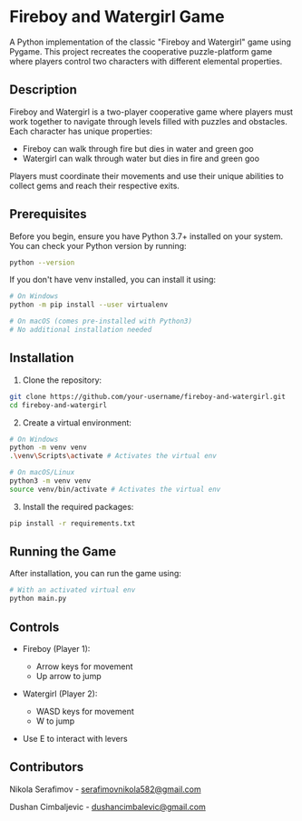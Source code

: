 # Fireboy and Watergirl Game

A Python implementation of the classic "Fireboy and Watergirl" game using Pygame. This project recreates the cooperative puzzle-platform game where players control two characters with different elemental properties.

## Description

Fireboy and Watergirl is a two-player cooperative game where players must work together to navigate through levels filled with puzzles and obstacles. Each character has unique properties:
- Fireboy can walk through fire but dies in water and green goo
- Watergirl can walk through water but dies in fire and green goo

Players must coordinate their movements and use their unique abilities to collect gems and reach their respective exits.

## Prerequisites

Before you begin, ensure you have Python 3.7+ installed on your system. You can check your Python version by running:
```bash
python --version
```

If you don't have venv installed, you can install it using:
```bash
# On Windows
python -m pip install --user virtualenv

# On macOS (comes pre-installed with Python3)
# No additional installation needed
```

## Installation

1. Clone the repository:
```bash
git clone https://github.com/your-username/fireboy-and-watergirl.git
cd fireboy-and-watergirl
```

2. Create a virtual environment:
```bash
# On Windows
python -m venv venv
.\venv\Scripts\activate # Activates the virtual env

# On macOS/Linux
python3 -m venv venv
source venv/bin/activate # Activates the virtual env
```

3. Install the required packages:
```bash
pip install -r requirements.txt
```

## Running the Game

After installation, you can run the game using:
```bash
# With an activated virtual env
python main.py
```

## Controls

- Fireboy (Player 1):
  - Arrow keys for movement
  - Up arrow to jump

- Watergirl (Player 2):
  - WASD keys for movement
  - W to jump

- Use E to interact with levers

## Contributors 
Nikola Serafimov - serafimovnikola582@gmail.com

Dushan Cimbaljevic - dushancimbalevic@gmail.com
